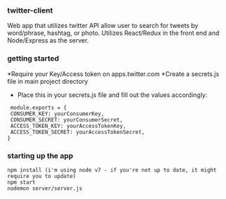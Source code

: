 ### twitter-client

Web app that utilizes twitter API allow user to search for tweets by word/phrase, hashtag, or photo. Utilizes React/Redux in the front end and Node/Express as the server.

### getting started

*Require your Key/Access token on apps.twitter.com
*Create a secrets.js file in main project directory
* Place this in your secrets.js file and fill out the values accordingly: 
```
 module.exports = {
 CONSUMER_KEY: yourConsumerKey,
 CONSUMER_SECRET: yourConsumerSecret,
 ACCESS_TOKEN_KEY: yourAccessTokenKey,
 ACCESS_TOKEN_SECRET: yourAccessTokenSecret,
}
```

### starting up the app

```
npm install (i'm using node v7 - if you're not up to date, it might require you to update)
npm start
nodemon server/server.js

```
